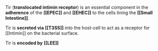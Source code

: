 Tir (**translocated intimin receptor**) is an essential component in the **adherence** of the **[[EPEC]]** and **[[EHEC]]** to the cells lining the **[[Small Intestine]]**.

Tir is **secreted via** **[[T3SS]]** into the host-cell to act as a receptor for [[Intimin]] on the bacterial surface.

Tir is **encoded by** **[[LEE]]**
